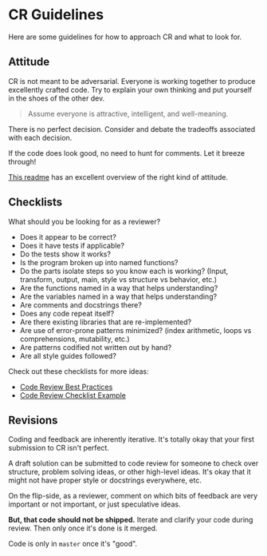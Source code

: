 # CR Guidelines

Here are some guidelines for how to approach CR and what to look for.

## Attitude

CR is not meant to be adversarial.
Everyone is working together to produce excellently crafted code.
Try to explain your own thinking and put yourself in the shoes of the other dev.

> Assume everyone is attractive, intelligent, and well-meaning.

There is no perfect decision.
Consider and debate the tradeoffs associated with each decision.

If the code does look good, no need to hunt for comments.
Let it breeze through!

[This readme](https://github.com/thoughtbot/guides/tree/master/code-review) has an excellent overview of the right kind of attitude.

## Checklists

What should you be looking for as a reviewer?

* Does it appear to be correct?
* Does it have tests if applicable?
* Do the tests show it works?
* Is the program broken up into named functions?
* Do the parts isolate steps so you know each is working? (Input, transform, output, main, style vs structure vs behavior, etc.)
* Are the functions named in a way that helps understanding?
* Are the variables named in a way that helps understanding?
* Are comments and docstrings there?
* Does any code repeat itself?
* Are there existing libraries that are re-implemented?
* Are use of error-prone patterns minimized? (index arithmetic, loops vs comprehensions, mutability, etc.)
* Are patterns codified not written out by hand?
* Are all style guides followed?

Check out these checklists for more ideas:

* [Code Review Best Practices](https://www.kevinlondon.com/2015/05/05/code-review-best-practices.html)
* [Code Review Checklist Example](http://blog.fogcreek.com/increase-defect-detection-with-our-code-review-checklist-example/)

## Revisions

Coding and feedback are inherently iterative.
It's totally okay that your first submission to CR isn't perfect.

A draft solution can be submitted to code review for someone to check over structure, problem solving ideas, or other high-level ideas.
It's okay that it might not have proper style or docstrings everywhere, etc.

On the flip-side, as a reviewer, comment on which bits of feedback are very important or not important, or just speculative ideas.

**But, that code should not be shipped.**
Iterate and clarify your code during review.
Then only once it's done is it merged.

Code is only in `master` once it's "good".
